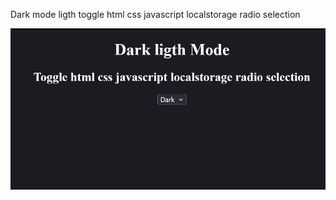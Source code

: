 Dark mode ligth toggle html css javascript localstorage radio selection


<img text-align=center src="tgh.png">
